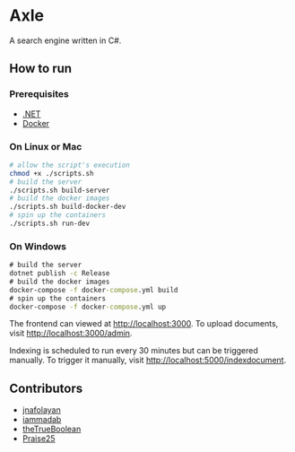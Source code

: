 # Axle
A search engine written in C#.

## How to run
### Prerequisites
- [.NET](https://dotnet.microsoft.com/download)
- [Docker](https://docs.docker.com/get-docker/)

### On Linux or Mac
```bash
# allow the script's execution 
chmod +x ./scripts.sh
# build the server
./scripts.sh build-server
# build the docker images
./scripts.sh build-docker-dev
# spin up the containers
./scripts.sh run-dev
```

### On Windows
```cmd
# build the server
dotnet publish -c Release
# build the docker images
docker-compose -f docker-compose.yml build
# spin up the containers
docker-compose -f docker-compose.yml up
```

The frontend can viewed at [http://localhost:3000](http://localhost:3000). To upload documents, visit [http://localhost:3000/admin](http://localhost:3000/admin). 

Indexing is scheduled to run every 30 minutes but can be triggered manually. To trigger it manually, visit [http://localhost:5000/indexdocument](http://localhost:5000/indexdocument).

## Contributors
- [jnafolayan](https://github.com/jnafolayan)
- [iammadab](https://github.com/iammadab)
- [theTrueBoolean](https://github.com/theTrueBoolean)
- [Praise25](https://github.com/Praise25)
